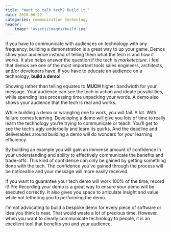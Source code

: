 ```yaml
---
title: "Want to talk tech? Build it."
date: 2018-06-22
categories: communication technology
header:
    image: "assets/images/build.jpg"
---
```

If you have to communicate with audiences on technology with any frequency, building a demonstration is a great way to up your game. Demos show your audience instead of telling them what the tech is and how it works. It also helps answer the question if the tech is _marketecture_. I feel that demos are one of the most important tools sales engineers, architects, and/or developers have. If you have to educate an audience on a technology, __build a demo__!

Showing rather than telling equates to __MUCH__ higher bandwidth for your message. Your audience can see the tech in action and ideate possibilities, while spending less processing time unpacking your words. A demo also shows your audience that the tech is real and works.

While building a demo or wrangling one to work, you will fail. A lot. With failure comes learning. Developing a demo will give you lots of time to really learn the technology you’re trying to communicate or teach. You’ll get to see the tech’s ugly underbelly and learn its quirks. And the deadline and deliverables around building a demo will do wonders for your learning efficiency.

By building an example you will gain an immense amount of confidence in your understanding and ability to effectively communicate the benefits and trade-offs. This kind of confidence can only be gained by getting something done with the tech. The confidence you’ve gained through the process will be noticeable and your message will more easily received.

If you want to guarantee your tech demo will work 100% of the time, record it! Pre Recording your demo is a great way to ensure your demo will be executed correctly. It also gives you space to articulate insight and value while not tethering you to performing the demo.

I’m not advocating to build a bespoke demo for every piece of software or idea you think is neat. That would waste a lot of precious time. However, when you want to clearly communicate technology to people, it is an excellent tool that benefits you and your audience.
